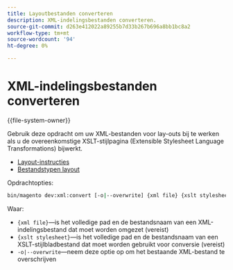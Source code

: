 ```yaml
---
title: Layoutbestanden converteren
description: XML-indelingsbestanden converteren.
source-git-commit: d263e412022a89255b7d33b267b696a8bb1bc8a2
workflow-type: tm+mt
source-wordcount: '94'
ht-degree: 0%

---
```



# XML-indelingsbestanden converteren

{{file-system-owner}}

Gebruik deze opdracht om uw XML-bestanden voor lay-outs bij te werken als u de overeenkomstige XSLT-stijlpagina (Extensible Stylesheet Language Transformations) bijwerkt.

- [Layout-instructies](https://developer.adobe.com/commerce/frontend-core/guide/layouts/xml-instructions/)
- [Bestandstypen layout](https://developer.adobe.com/commerce/frontend-core/guide/layouts/types/)

Opdrachtopties:

```bash
bin/magento dev:xml:convert [-o|--overwrite] {xml file} {xslt stylesheet}
```

Waar:

- `{xml file}`—is het volledige pad en de bestandsnaam van een XML-indelingsbestand dat moet worden omgezet (vereist)
- `{xslt stylesheet}`—is het volledige pad en de bestandsnaam van een XSLT-stijlbladbestand dat moet worden gebruikt voor conversie (vereist)
- `-o|--overwrite`—neem deze optie op om het bestaande XML-bestand te overschrijven
